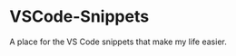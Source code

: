VSCode-Snippets
===============================================================================
A place for the VS Code snippets that make my life easier.
